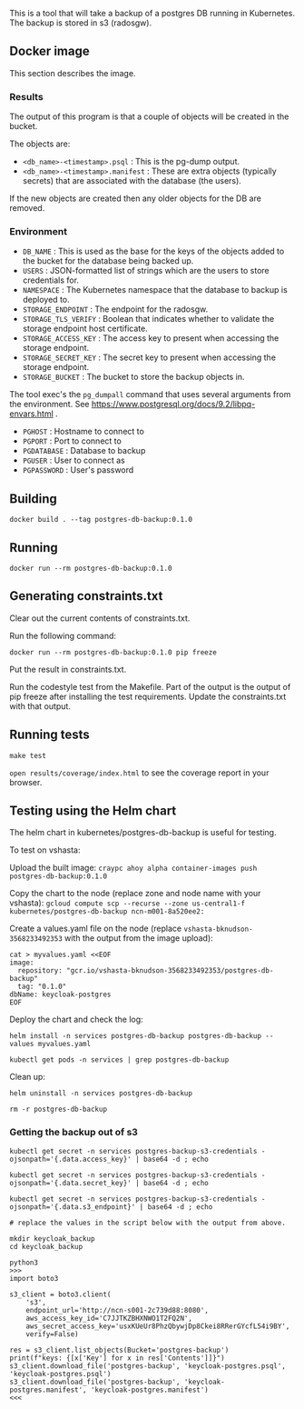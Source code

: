 This is a tool that will take a backup of a postgres DB running in Kubernetes.
The backup is stored in s3 (radosgw).

## Docker image

This section describes the image.

### Results

The output of this program is that a couple of objects will be created in the bucket.

The objects are:

* `<db_name>-<timestamp>.psql` : This is the pg-dump output.
* `<db_name>-<timestamp>.manifest` : These are extra objects (typically secrets) that are associated with the database (the users).

If the new objects are created then any older objects for the DB are removed.

### Environment

* `DB_NAME` : This is used as the base for the keys of the objects added to the bucket for the database being backed up.
* `USERS` : JSON-formatted list of strings which are the users to store credentials for.
* `NAMESPACE` : The Kubernetes namespace that the database to backup is deployed to.
* `STORAGE_ENDPOINT` : The endpoint for the radosgw.
* `STORAGE_TLS_VERIFY` : Boolean that indicates whether to validate the storage endpoint host certificate.
* `STORAGE_ACCESS_KEY` : The access key to present when accessing the storage endpoint.
* `STORAGE_SECRET_KEY` : The secret key to present when accessing the storage endpoint.
* `STORAGE_BUCKET` : The bucket to store the backup objects in.

The tool exec's the `pg_dumpall` command that uses several arguments from the
environment. See https://www.postgresql.org/docs/9.2/libpq-envars.html .

* `PGHOST` : Hostname to connect to
* `PGPORT` : Port to connect to
* `PGDATABASE` : Database to backup
* `PGUSER` : User to connect as
* `PGPASSWORD` : User's password

## Building

```
docker build . --tag postgres-db-backup:0.1.0
```

## Running

```
docker run --rm postgres-db-backup:0.1.0
```

## Generating constraints.txt

Clear out the current contents of constraints.txt.

Run the following command:

```
docker run --rm postgres-db-backup:0.1.0 pip freeze
```

Put the result in constraints.txt.

Run the codestyle test from the Makefile.
Part of the output is the output of pip freeze after installing the test requirements.
Update the constraints.txt with that output.

## Running tests

```
make test
```

`open results/coverage/index.html` to see the coverage report in your browser.


## Testing using the Helm chart

The helm chart in kubernetes/postgres-db-backup is useful for testing.

To test on vshasta:

Upload the built image:
`craypc ahoy alpha container-images push postgres-db-backup:0.1.0`

Copy the chart to the node (replace zone and node name with your vshasta):
`gcloud compute scp --recurse --zone us-central1-f kubernetes/postgres-db-backup ncn-m001-8a520ee2:`

Create a values.yaml file on the node (replace `vshasta-bknudson-3568233492353` with the output from the image upload):
```
cat > myvalues.yaml <<EOF
image:
  repository: "gcr.io/vshasta-bknudson-3568233492353/postgres-db-backup"
  tag: "0.1.0"
dbName: keycloak-postgres
EOF
```

Deploy the chart and check the log:
```
helm install -n services postgres-db-backup postgres-db-backup --values myvalues.yaml

kubectl get pods -n services | grep postgres-db-backup
```

Clean up:

```
helm uninstall -n services postgres-db-backup

rm -r postgres-db-backup
```

### Getting the backup out of s3

```
kubectl get secret -n services postgres-backup-s3-credentials -ojsonpath='{.data.access_key}' | base64 -d ; echo

kubectl get secret -n services postgres-backup-s3-credentials -ojsonpath='{.data.secret_key}' | base64 -d ; echo

kubectl get secret -n services postgres-backup-s3-credentials -ojsonpath='{.data.s3_endpoint}' | base64 -d ; echo

# replace the values in the script below with the output from above.

mkdir keycloak_backup
cd keycloak_backup

python3
>>>
import boto3

s3_client = boto3.client(
    's3',
    endpoint_url='http://ncn-s001-2c739d88:8080',
    aws_access_key_id='C7JJTKZBHXNWO1T2FQ2N',
    aws_secret_access_key='usxKUeUr8PhzQbywjDp8Ckei8RRerGYcfL54i9BY',
    verify=False)

res = s3_client.list_objects(Bucket='postgres-backup')
print(f"keys: {[x['Key'] for x in res['Contents']]}")
s3_client.download_file('postgres-backup', 'keycloak-postgres.psql', 'keycloak-postgres.psql')
s3_client.download_file('postgres-backup', 'keycloak-postgres.manifest', 'keycloak-postgres.manifest')
<<<
```
